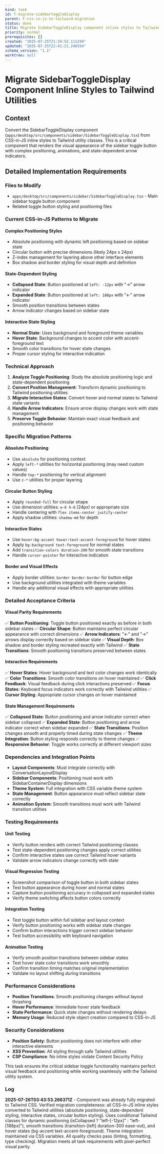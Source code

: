 ```yaml
---
kind: task
id: T-migrate-sidebartoggledisplay
parent: F-css-in-js-to-tailwind-migration
status: done
title: Migrate SidebarToggleDisplay component inline styles to Tailwind utilities
priority: normal
prerequisites: []
created: "2025-07-25T21:34:52.111249"
updated: "2025-07-25T22:41:21.246554"
schema_version: "1.1"
worktree: null
---
```


# Migrate SidebarToggleDisplay Component Inline Styles to Tailwind Utilities

## Context

Convert the SidebarToggleDisplay component (`apps/desktop/src/components/sidebar/SidebarToggleDisplay.tsx`) from CSS-in-JS inline styles to Tailwind utility classes. This is a critical component that renders the visual appearance of the sidebar toggle button with complex positioning, animations, and state-dependent arrow indicators.

## Detailed Implementation Requirements

### Files to Modify

- `apps/desktop/src/components/sidebar/SidebarToggleDisplay.tsx` - Main sidebar toggle button component
- Related toggle button styling and positioning files

### Current CSS-in-JS Patterns to Migrate

#### Complex Positioning Styles

- Absolute positioning with dynamic left positioning based on sidebar state
- Circular button with precise dimensions (likely 24px x 24px)
- Z-index management for layering above other interface elements
- Box shadow and border styling for visual depth and definition

#### State-Dependent Styling

- **Collapsed State**: Button positioned at `left: -12px` with "→" arrow indicator
- **Expanded State**: Button positioned at `left: 188px` with "←" arrow indicator
- Smooth position transitions between states
- Arrow indicator changes based on sidebar state

#### Interactive State Styling

- **Normal State**: Uses background and foreground theme variables
- **Hover State**: Background changes to accent color with accent-foreground text
- Smooth color transitions for hover state changes
- Proper cursor styling for interactive indication

### Technical Approach

1. **Analyze Toggle Positioning**: Study the absolute positioning logic and state-dependent positioning
2. **Convert Position Management**: Transform dynamic positioning to Tailwind positioning utilities
3. **Migrate Interactive States**: Convert hover and normal states to Tailwind state variants
4. **Handle Arrow Indicators**: Ensure arrow display changes work with state management
5. **Preserve Toggle Behavior**: Maintain exact visual feedback and positioning behavior

### Specific Migration Patterns

#### Absolute Positioning

- Use `absolute` for positioning context
- Apply `left-*` utilities for horizontal positioning (may need custom values)
- Handle `top-*` positioning for vertical alignment
- Use `z-*` utilities for proper layering

#### Circular Button Styling

- Apply `rounded-full` for circular shape
- Use dimension utilities: `w-6 h-6` (24px) or appropriate size
- Handle centering with `flex items-center justify-center`
- Apply shadow utilities: `shadow-md` for depth

#### Interactive States

- Use `hover:bg-accent hover:text-accent-foreground` for hover states
- Apply `bg-background text-foreground` for normal states
- Add `transition-colors duration-200` for smooth state transitions
- Handle `cursor-pointer` for interactive indication

#### Border and Visual Effects

- Apply border utilities: `border border-border` for button edge
- Use background utilities integrated with theme variables
- Handle any additional visual effects with appropriate utilities

### Detailed Acceptance Criteria

#### Visual Parity Requirements

✅ **Button Positioning**: Toggle button positioned exactly as before in both sidebar states
✅ **Circular Shape**: Button maintains perfect circular appearance with correct dimensions
✅ **Arrow Indicators**: "←" and "→" arrows display correctly based on sidebar state
✅ **Visual Depth**: Box shadow and border styling recreated exactly with Tailwind
✅ **State Transitions**: Smooth positioning transitions preserved between states

#### Interactive Requirements

✅ **Hover States**: Hover background and text color changes work identically
✅ **Color Transitions**: Smooth color transitions on hover maintained
✅ **Click Feedback**: Visual feedback during click interactions preserved
✅ **Focus States**: Keyboard focus indicators work correctly with Tailwind utilities
✅ **Cursor Styling**: Appropriate cursor changes on hover maintained

#### State Management Requirements

✅ **Collapsed State**: Button positioning and arrow indicator correct when sidebar collapsed
✅ **Expanded State**: Button positioning and arrow indicator correct when sidebar expanded
✅ **State Transitions**: Position changes smooth and properly timed during state changes
✅ **Theme Integration**: Button styling responds correctly to theme changes
✅ **Responsive Behavior**: Toggle works correctly at different viewport sizes

### Dependencies and Integration Points

- **Layout Components**: Must integrate correctly with ConversationLayoutDisplay
- **Sidebar Components**: Positioning must work with SidebarContainerDisplay dimensions
- **Theme System**: Full integration with CSS variable theme system
- **State Management**: Button appearance must reflect sidebar state correctly
- **Animation System**: Smooth transitions must work with Tailwind transition utilities

### Testing Requirements

#### Unit Testing

- Verify button renders with correct Tailwind positioning classes
- Test state-dependent positioning changes apply correct utilities
- Confirm interactive states use correct Tailwind hover variants
- Validate arrow indicators change correctly with state

#### Visual Regression Testing

- Screenshot comparison of toggle button in both sidebar states
- Test button appearance during hover and normal states
- Capture button positioning accuracy in collapsed and expanded states
- Verify theme switching affects button colors correctly

#### Integration Testing

- Test toggle button within full sidebar and layout context
- Verify button positioning works with sidebar state changes
- Confirm button interactions trigger correct sidebar behavior
- Test button accessibility with keyboard navigation

#### Animation Testing

- Verify smooth position transitions between sidebar states
- Test hover state color transitions work smoothly
- Confirm transition timing matches original implementation
- Validate no layout shifting during transitions

### Performance Considerations

- **Position Transitions**: Smooth positioning changes without layout thrashing
- **Hover Performance**: Immediate hover state feedback
- **State Performance**: Quick state changes without rendering delays
- **Memory Usage**: Reduced style object creation compared to CSS-in-JS

### Security Considerations

- **Position Safety**: Button positioning does not interfere with other interactive elements
- **XSS Prevention**: All styling through safe Tailwind utilities
- **CSP Compliance**: No inline styles violate Content Security Policy

This task ensures the critical sidebar toggle functionality maintains perfect visual feedback and positioning while working seamlessly with the Tailwind utility system.

### Log

**2025-07-26T03:43:53.266371Z** - Component was already fully migrated to Tailwind CSS. Verified migration completeness: all CSS-in-JS inline styles converted to Tailwind utilities (absolute positioning, state-dependent styling, interactive states, circular button styling). Uses conditional Tailwind classes for dynamic positioning (isCollapsed ? "left-[-12px]" : "left-[188px]"), smooth transitions (transition-[left] duration-300 ease-out), and hover states (bg-accent text-accent-foreground). Theme integration maintained via CSS variables. All quality checks pass (linting, formatting, type checking). Migration meets all task requirements with pixel-perfect visual parity.
